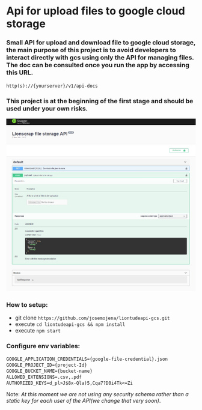 # Api for upload files to google cloud storage


### Small API for upload and download file to google cloud storage, the main purpose of this project is to avoid developers to interact directly with gcs using only the API for managing files. The doc can be consulted once you run the app by accessing this URL.

`http(s)://{yourserver}/v1/api-docs`


### This project is at the beginning of the first stage and should be used under your own risks.

![alt text](apidocs.jpg "Swager ui for api doc")


### How to setup:

* git clone  `https://github.com/josemojena/liontudeapi-gcs.git`
* execute `cd liontudeapi-gcs && npm install`
* execute `npm start`


### Configure env variables:

```
GOOGLE_APPLICATION_CREDENTIALS={google-file-credential}.json
GOOGLE_PROJECT_ID={project-Id}
GOOGLE_BUCKET_NAME={bucket-name}
ALLOWED_EXTENSIONS=.csv,.pdf
AUTHORIZED_KEYS=d_pl>J$8x-Qla)5,Cqa7?D0i4Tk<=Zi
```


Note: *At this moment we are not using any security schema rather than a static key for each user of the API(we change that very soon)*.
